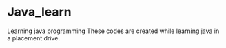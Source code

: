 # Java_learn
Learning java programming
These codes are created while learning java 
in a placement drive.
